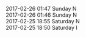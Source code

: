 2017-02-26 01:47 Sunday  N  
2017-02-26 01:46 Sunday  N  
2017-02-25 18:55 Saturday  N  
2017-02-25 18:50 Saturday  I  

